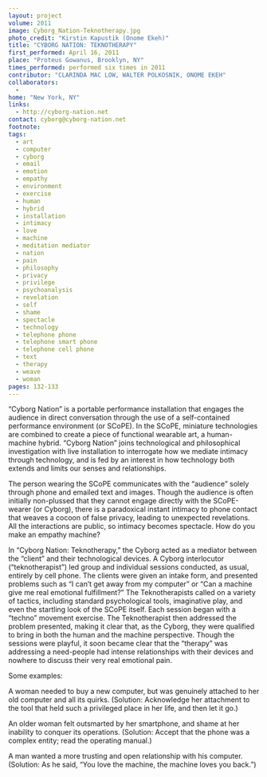 ```yaml
---
layout: project
volume: 2011
image: Cyborg_Nation-Teknotherapy.jpg
photo_credit: "Kirstin Kapustik (Onome Ekeh)"
title: "CYBORG NATION: TEKNOTHERAPY"
first_performed: April 16, 2011
place: "Proteus Gowanus, Brooklyn, NY"
times_performed: performed six times in 2011
contributor: "CLARINDA MAC LOW, WALTER POLKOSNIK, ONOME EKEH"
collaborators: 
  - 
home: "New York, NY"
links: 
  - http://cyborg-nation.net
contact: cyborg@cyborg-nation.net
footnote: 
tags: 
  - art
  - computer
  - cyborg
  - email
  - emotion
  - empathy
  - environment
  - exercise
  - human
  - hybrid
  - installation
  - intimacy
  - love
  - machine
  - meditation mediator
  - nation
  - pain
  - philosophy
  - privacy
  - privilege
  - psychoanalysis
  - revelation
  - self
  - shame
  - spectacle
  - technology
  - telephone phone
  - telephone smart phone
  - telephone cell phone
  - text
  - therapy
  - weave
  - woman
pages: 132-133
---
```


“Cyborg Nation” is a portable performance installation that engages the audience in direct conversation through the use of a self-contained performance environment (or SCoPE). In the SCoPE, miniature technologies are combined to create a piece of functional wearable art, a human-machine hybrid. “Cyborg Nation” joins technological and philosophical investigation with live installation to interrogate how we mediate intimacy through technology, and is fed by an interest in how technology both extends and limits our senses and relationships. 

The person wearing the SCoPE communicates with the “audience” solely through phone and emailed text and images. Though the audience is often initially non-plussed that they cannot engage directly with the SCoPE-wearer (or Cyborg), there is a paradoxical instant intimacy to phone contact that weaves a cocoon of false privacy, leading to unexpected revelations. All the interactions are public, so intimacy becomes spectacle. How do you make an empathy machine? 

In “Cyborg Nation: Teknotherapy,” the Cyborg acted as a mediator between the “client” and their technological devices. A Cyborg interlocutor (“teknotherapist”) led group and individual sessions conducted, as usual, entirely by cell phone. The clients were given an intake form, and presented problems such as “I can’t get away from my computer” or “Can a machine give me real emotional fulfillment?” The Teknotherapists called on a variety of tactics, including standard psychological tools, imaginative play, and even the startling look of the SCoPE itself. Each session began with a “techno” movement exercise. The Teknotherapist then addressed the problem presented, making it clear that, as the Cyborg, they were qualified to bring in both the human and the machine perspective. Though the sessions were playful, it soon became clear that the “therapy” was addressing a need-people had intense relationships with their devices and nowhere to discuss their very real emotional pain. 

Some examples:  

A woman needed to buy a new computer, but was genuinely attached to her old computer and all its quirks. (Solution: Acknowledge her attachment to the tool that held such a privileged place in her life, and then let it go.) 

An older woman felt outsmarted by her smartphone, and shame at her inability to conquer its operations. (Solution: Accept that the phone was a complex entity; read the operating manual.)  

A man wanted a more trusting and open relationship with his computer. (Solution: As he said, “You love the machine, the machine loves you back.”) 
